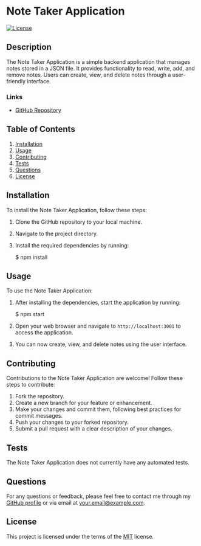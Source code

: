 # Note Taker Application

[![License](https://img.shields.io/badge/License-MIT-yellow.svg)](https://opensource.org/licenses/MIT)

## Description

The Note Taker Application is a simple backend application that manages notes stored in a JSON file. It provides functionality to read, write, add, and remove notes. Users can create, view, and delete notes through a user-friendly interface.

### Links
* [GitHub Repository](https://github.com/YourUsername/Note-Taker-App)

## Table of Contents
1. [Installation](#installation)
2. [Usage](#usage)
3. [Contributing](#contributing)
4. [Tests](#tests)
5. [Questions](#questions)
6. [License](#license)

## Installation

To install the Note Taker Application, follow these steps:

1. Clone the GitHub repository to your local machine.
2. Navigate to the project directory.
3. Install the required dependencies by running:

    $ npm install

## Usage

To use the Note Taker Application:

1. After installing the dependencies, start the application by running:

    $ npm start

2. Open your web browser and navigate to `http://localhost:3001` to access the application.
3. You can now create, view, and delete notes using the user interface.

## Contributing

Contributions to the Note Taker Application are welcome! Follow these steps to contribute:

1. Fork the repository.
2. Create a new branch for your feature or enhancement.
3. Make your changes and commit them, following best practices for commit messages.
4. Push your changes to your forked repository.
5. Submit a pull request with a clear description of your changes.

## Tests

The Note Taker Application does not currently have any automated tests.

## Questions

For any questions or feedback, please feel free to contact me through my [GitHub profile](https://github.com/BryanPeens) or via email at [your.email@example.com](mailto:peensbryan75@gmail.com).

## License

This project is licensed under the terms of the [MIT](https://opensource.org/licenses/MIT) license.
